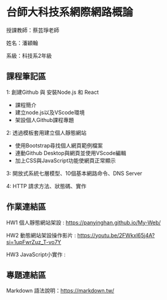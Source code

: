 # 台師大科技系網際網路概論 
授課教師：蔡芸琤老師

姓名：潘穎翰   

系級：科技系2年級  

## 課程筆記區  
1: 創建Github 與 安裝Node.js 和 React
- 課程簡介
- 建立node.js以及VScode環境
- 架設個人Github課程專題
  
2: 透過模板套用建立個人靜態網站
- 使用Bootstrap尋找個人網頁範例檔案
- 連動Github Desktop與網頁並使用VScode編輯
- 加上CSS與JavaScript功能使網頁正常顯示

3: 開放式系統七層模型、10個基本網路命令、DNS Server

4: HTTP 請求方法、狀態碼、實作
## 作業連結區  
 HW1 個人靜態網站架設 : https://panyinghan.github.io/My-Web/

 HW2 動態網站架設操作影片 : https://youtu.be/2FWkxl65j4A?si=1upFwrZuz_T-vo7Y

 HW3 JavaScript小實作 : 
 
## 專題連結區

Markdown 語法說明：https://markdown.tw/
